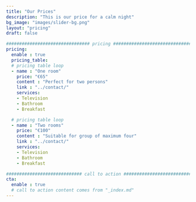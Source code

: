 ```yaml
---
title: "Our Prices"
description: "This is our price for a calm night"
bg_image: "images/slider-bg.png"
layout: "pricing"
draft: false

################################ pricing ################################
pricing:
  enable : true
  pricing_table:
  # pricing table loop
  - name : "One room"
    price: "€65"
    content : "Perfect for two persons"
    link : "../contact/"
    services:
    - Television
    - Bathroom
    - Breakfast

  # pricing table loop
  - name : "Two rooms"
    price: "€100"
    content : "Suitable for group of maximum four"
    link : "../contact/"
    services:
    - Television
    - Bathroom
    - Breakfast

############################# call to action #################################
cta:
  enable : true
  # call to action content comes from "_index.md"
---
```

